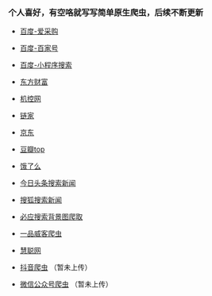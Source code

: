 ### 个人喜好，有空咯就写写简单原生爬虫，后续不断更新


* [百度-爱采购](https://github.com/lilijiajiajiage/spider-obj/tree/master/baidu_b2b)
* [百度-百家号](https://github.com/lilijiajiajiage/spider-obj/tree/master/baidu_baijia)
* [百度-小程序搜索](https://github.com/lilijiajiajiage/spider-obj/tree/master/baidu_app)
* [东方财富](https://github.com/lilijiajiajiage/spider-obj/tree/master/wealth)
* [机控网](https://github.com/lilijiajiajiage/spider-obj/tree/master/jikong)
* [链家](https://github.com/lilijiajiajiage/spider-obj/tree/master/lianjia)
* [京东](https://github.com/lilijiajiajiage/spider-obj/tree/master/jingdong)
* [豆瓣top](https://github.com/lilijiajiajiage/spider-obj/tree/master/douban)
* [饿了么](https://github.com/lilijiajiajiage/spider-obj/tree/master/eleme)
* [今日头条搜索新闻](https://github.com/lilijiajiajiage/spider-obj/tree/master/jinritoutiao)
* [搜狐搜索新闻](https://github.com/lilijiajiajiage/spider-obj/tree/master/souhu)
* [必应搜索背景图爬取](https://github.com/lilijiajiajiage/spider-obj/tree/master/biying)
* [一品威客爬虫](https://github.com/lilijiajiajiage/spider-obj/tree/master/weike)
* [慧聪网](https://github.com/lilijiajiajiage/spider-obj/tree/master/huicong)











* [抖音爬虫]() （暂未上传）
* [微信公众号爬虫]() （暂未上传）










